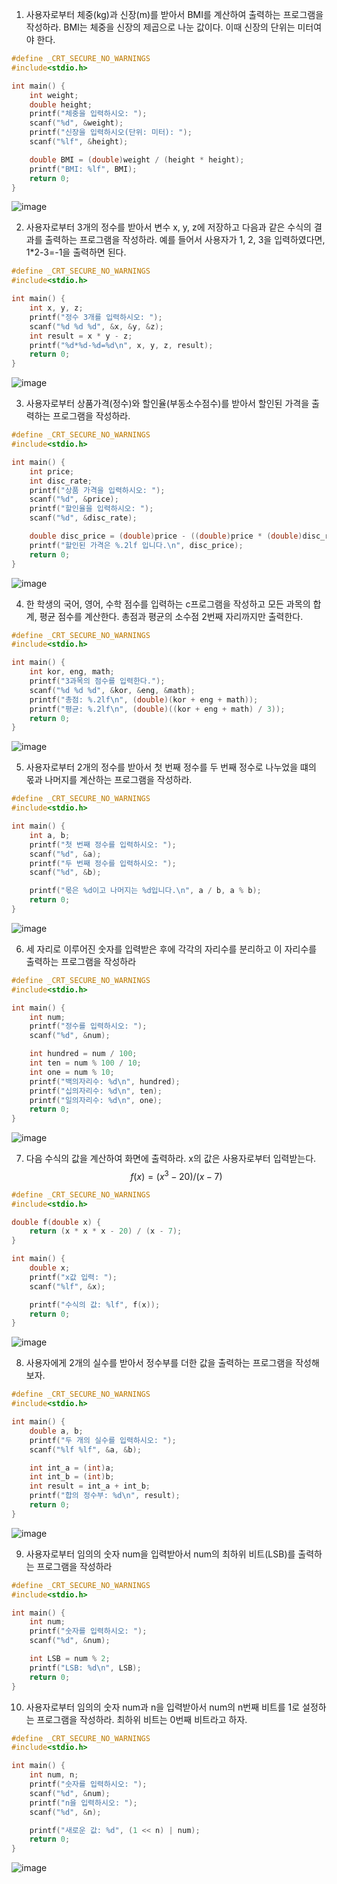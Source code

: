 1. 사용자로부터 체중(kg)과 신장(m)를 받아서 BMI를 계산하여 출력하는 프로그램을 작성하라. BMI는 체중을 신장의 제곱으로 나눈 값이다. 이때 신장의 단위는 미터여야 한다.
```c
#define _CRT_SECURE_NO_WARNINGS
#include<stdio.h>

int main() {
	int weight;
	double height;
	printf("체중을 입력하시오: ");
	scanf("%d", &weight);
	printf("신장을 입력하시오(단위: 미터): ");
	scanf("%lf", &height);

	double BMI = (double)weight / (height * height);
	printf("BMI: %lf", BMI);
	return 0;
}
```
![image](https://github.com/user-attachments/assets/41158bd5-b21f-460e-a468-8d9d433c65f4)


2. 사용자로부터 3개의 정수를 받아서 변수 x, y, z에 저장하고 다음과 같은 수식의 결과를 출력하는 프로그램을 작성하라. 예를 들어서 사용자가 1, 2, 3을 입력하였다면, 1*2-3=-1을 출력하면 된다.
```c
#define _CRT_SECURE_NO_WARNINGS
#include<stdio.h>

int main() {
	int x, y, z;
	printf("정수 3개를 입력하시오: ");
	scanf("%d %d %d", &x, &y, &z);
	int result = x * y - z;
	printf("%d*%d-%d=%d\n", x, y, z, result);
	return 0;
}
```
![image](https://github.com/user-attachments/assets/65c46d75-f455-4e79-8b02-8c60bf82e2e3)


3. 사용자로부터 상품가격(정수)와 할인율(부동소수점수)를 받아서 할인된 가격을 출력하는 프로그램을 작성하라.
```c
#define _CRT_SECURE_NO_WARNINGS
#include<stdio.h>

int main() {
	int price;
	int disc_rate;
	printf("상품 가격을 입력하시오: ");
	scanf("%d", &price);
	printf("할인율을 입력하시오: ");
	scanf("%d", &disc_rate);

	double disc_price = (double)price - ((double)price * (double)disc_rate*0.01);
	printf("할인된 가격은 %.2lf 입니다.\n", disc_price);
	return 0;
}
```
![image](https://github.com/user-attachments/assets/f9f89bfe-9d02-4ac7-91db-4e78c44fa628)

4. 한 학생의 국어, 영어, 수학 점수를 입력하는 c프로그램을 작성하고 모든 과목의 합계, 평균 점수를 계산한다. 총점과 평균의 소수점 2번째 자리까지만 출력한다.
```c
#define _CRT_SECURE_NO_WARNINGS
#include<stdio.h>

int main() {
	int kor, eng, math;
	printf("3과목의 점수를 입력한다.");
	scanf("%d %d %d", &kor, &eng, &math);
	printf("총점: %.2lf\n", (double)(kor + eng + math));
	printf("평균: %.2lf\n", (double)((kor + eng + math) / 3));
	return 0;
}
```
![image](https://github.com/user-attachments/assets/6cd9dd6f-70e9-4d46-8fa8-2fffc5367c9a)


5. 사용자로부터 2개의 정수를 받아서 첫 번째 정수를 두 번째 정수로 나누었을 떄의 몫과 나머지를 계산하는 프로그램을 작성하라.
```c
#define _CRT_SECURE_NO_WARNINGS
#include<stdio.h>

int main() {
	int a, b;
	printf("첫 번째 정수를 입력하시오: ");
	scanf("%d", &a);
	printf("두 번째 정수를 입력하시오: ");
	scanf("%d", &b);

	printf("몫은 %d이고 나머지는 %d입니다.\n", a / b, a % b);
	return 0;
}
```
![image](https://github.com/user-attachments/assets/8adc97a5-e272-43dc-81d9-26ec15b7058c)

6. 세 자리로 이루어진 숫자를 입력받은 후에 각각의 자리수를 분리하고 이 자리수를 출력하는 프로그램을 작성하라
```c
#define _CRT_SECURE_NO_WARNINGS
#include<stdio.h>

int main() {
	int num;
	printf("정수를 입력하시오: ");
	scanf("%d", &num);

	int hundred = num / 100;
	int ten = num % 100 / 10;
	int one = num % 10;
	printf("백의자리수: %d\n", hundred);
	printf("십의자리수: %d\n", ten);
	printf("일의자리수: %d\n", one);
	return 0;
}
```
![image](https://github.com/user-attachments/assets/108b8d5d-c883-4dfb-bb85-919fafa2f3ee)


7. 다음 수식의 값을 계산하여 화면에 출력하라. x의 값은 사용자로부터 입력받는다.
$$f(x)=(x^3-20)/(x-7)$$
```c
#define _CRT_SECURE_NO_WARNINGS
#include<stdio.h>

double f(double x) {
	return (x * x * x - 20) / (x - 7);
}

int main() {
	double x;
	printf("x값 입력: ");
	scanf("%lf", &x);

	printf("수식의 값: %lf", f(x));
	return 0;
}
```
![image](https://github.com/user-attachments/assets/adbdd0cc-6b6a-49fa-9b3b-7fa1d012185d)

8. 사용자에게 2개의 실수를 받아서 정수부를 더한 값을 출력하는 프로그램을 작성해보자.
```c
#define _CRT_SECURE_NO_WARNINGS
#include<stdio.h>

int main() {
	double a, b;
	printf("두 개의 실수를 입력하시오: ");
	scanf("%lf %lf", &a, &b);

	int int_a = (int)a;
	int int_b = (int)b;
	int result = int_a + int_b;
	printf("합의 정수부: %d\n", result);
	return 0;
}
```
![image](https://github.com/user-attachments/assets/a726ad3e-e061-4aae-bdd4-63734cf7bb16)


9. 사용자로부터 임의의 숫자 num을 입력받아서 num의 최하위 비트(LSB)를 출력하는 프로그램을 작성하라
```c
#define _CRT_SECURE_NO_WARNINGS
#include<stdio.h>

int main() {
	int num;
	printf("숫자를 입력하시오: ");
	scanf("%d", &num);

	int LSB = num % 2;
	printf("LSB: %d\n", LSB);
	return 0;
}
```

10. 사용자로부터 임의의 숫자 num과 n을 입력받아서 num의 n번째 비트를 1로 설정하는 프로그램을 작성하라. 최하위 비트는 0번째 비트라고 하자.
```c
#define _CRT_SECURE_NO_WARNINGS
#include<stdio.h>

int main() {
	int num, n;
	printf("숫자를 입력하시오: ");
	scanf("%d", &num);
	printf("n을 입력하시오: ");
	scanf("%d", &n);

	printf("새로운 값: %d", (1 << n) | num);
	return 0;
}
```
![image](https://github.com/user-attachments/assets/08866936-1dfd-4d1a-92be-53e8f985b219)
